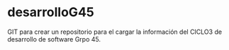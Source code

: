 # desarrolloG45
GIT para crear un repositorio para el cargar la información del CICLO3 de desarrollo de software Grpo 45.
